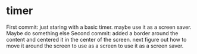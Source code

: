 # timer
First commit: just staring with a basic timer. maybe use it as a screen saver. Maybe do something else
Second commit: added a border around the content and centered it in the center of the screen. next figure out how to move it 
  around the screen to use as a screen to use it as a screen saver.
